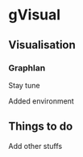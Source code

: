 # gVisual

## Visualisation

### Graphlan
Stay tune


Added environment



## Things to do
Add other stuffs
